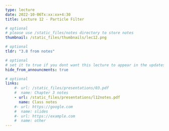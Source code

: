 ```yaml
---
type: lecture
date: 2022-10-06Tx:xx:xx+4:30
title: Lecture 12 - Particle Filter

# optional
# please use /static_files/notes directory to store notes
thumbnail: /static_files/thumbnails/lec12.png

# optional
tldr: "3.8 from notes"

# optional
# set it to true if you dont want this lecture to appear in the updates section
hide_from_announcments: true

# optional
links:
    #- url: /static_files/presentations/03.pdf
    #  name: Chapter 3 notes
    - url: /static_files/presentations/l12notes.pdf
      name: Class notes
    #- url: https://google.com
    #  name: slides
    #- url: https://example.com
    #  name: other
---
```

<!-- Other additional contents using markdown -->

